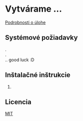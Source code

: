 # Vytvárame ...

[Podrobnosti o úlohe]() 

## Systémové požiadavky

. <br>
. <br>
.. good luck :D

## Inštalačné inštrukcie

1) 

## Licencia

[MIT]()
